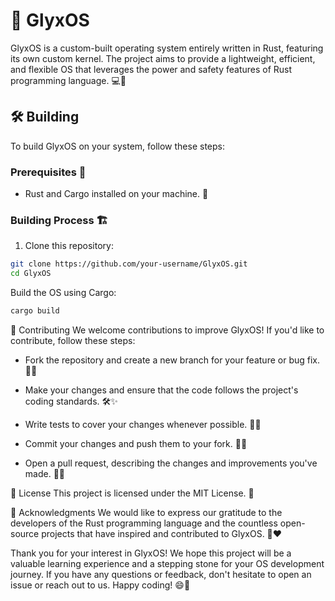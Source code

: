 # 🚀 GlyxOS

GlyxOS is a custom-built operating system entirely written in Rust, featuring its own custom kernel. The project aims to provide a lightweight, efficient, and flexible OS that leverages the power and safety features of Rust programming language. 💻🦀

## 🛠️ Building

To build GlyxOS on your system, follow these steps:

### Prerequisites 🧰

- Rust and Cargo installed on your machine. 🦾

### Building Process 🏗️

1. Clone this repository:

```bash
git clone https://github.com/your-username/GlyxOS.git
cd GlyxOS
```

Build the OS using Cargo:
```bash
cargo build
```
👏 Contributing
We welcome contributions to improve GlyxOS! If you'd like to contribute, follow these steps:

 - Fork the repository and create a new branch for your feature or bug fix. 🍴🌿

 - Make your changes and ensure that the code follows the project's coding standards. 🛠️✨

 - Write tests to cover your changes whenever possible. 🧪🧪

 - Commit your changes and push them to your fork. 📝🚀

 - Open a pull request, describing the changes and improvements you've made. 🚀🔧

📜 License
This project is licensed under the MIT License. 📝

🙏 Acknowledgments
We would like to express our gratitude to the developers of the Rust programming language and the countless open-source projects that have inspired and contributed to GlyxOS. 🙌❤️

Thank you for your interest in GlyxOS! We hope this project will be a valuable learning experience and a stepping stone for your OS development journey. If you have any questions or feedback, don't hesitate to open an issue or reach out to us. Happy coding! 😄🚀
